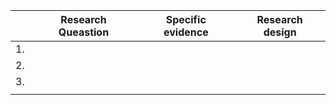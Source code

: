 
|     | Research Queastion | Specific evidence | Research design |
| --- | ------------------ | ----------------- | --------------- |
| 1.  |                    |                   |                 |
| 2.  |                    |                   |                 |
| 3.  |                    |                   |                 |
|     |                    |                   |                 |
